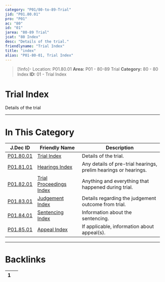 ```yaml
---
category: "P01/80-to-89-Trial"
jid: "P01.80.01"
pro: "P01"
ac: "80"
id: "01"
jarea: "80-89 Trial"
jcat: "80 Index"
desc: "Details of the trial."
friendlyname: "Trial Index"
title: "index"
alias: "P01-80-01, Trial Index"
---
```

>[!info]- Location: P01.80.01
>**Area:** P01 - 80-89 Trial
>**Category:** 80 - 80 Index
>**ID:** 01 - Trial Index

# Trial Index

Details of the trial 



---
# In This Category

| J.Dec ID                                                                       | Friendly Name                                                                                | Description                                                     |
| ------------------------------------------------------------------------------ | -------------------------------------------------------------------------------------------- | --------------------------------------------------------------- |
| [P01.80.01](index.md)                      | [Trial Index](index.md)                                  | Details of the trial.                                           |
| [P01.81.01](./81-Hearings/index.md)          | [Hearings Index](./81-Hearings/index.md)                   | Any details of pre-trial hearings, prelim hearings or hearings. |
| [P01.82.01](./82-Trial-Proceedings/index.md) | [Trial Proceedings Index](./82-Trial-Proceedings/index.md) | Anything and everything that happened during trial.             |
| [P01.83.01](./83-Judgement/index.md)         | [Judgement Index](./83-Judgement/index.md)                 | Details regarding the judgement outcome from trial.             |
| [P01.84.01](./84-Sentencing/index.md)        | [Sentencing Index](./84-Sentencing/index.md)               | Information about the sentencing.                               |
| [P01.85.01](./85-Appeal/index.md)            | [Appeal Index](./85-Appeal/index.md)                       | If applicable, information about appeal(s).                     |


---
# Backlinks
<div><table class="dataview table-view-table"><thead class="table-view-thead"><tr class="table-view-tr-header"><th class="table-view-th"><span></span><span class="dataview small-text">1</span></th><th class="table-view-th"><span></span></th></tr></thead><tbody class="table-view-tbody"></tbody></table></div>